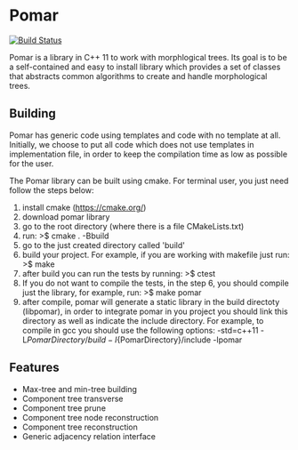 # Pomar

[![Build Status](https://travis-ci.org/dennisjosesilva/pomar.svg?branch=master)](https://travis-ci.org/dennisjosesilva/pomar)

Pomar is a library in C++ 11 to work with morphlogical trees. Its goal is to be a self-contained and easy to install library 
which provides a set of classes that abstracts common algorithms to create and handle morphological trees.

Building
------------
Pomar has generic code using templates and code with no template at all. Initially, we choose to put all code which does not use templates in implementation file, in order to keep the compilation time as low as possible for the user.

The Pomar library can be built using cmake. For terminal user, you just need follow the steps below:

1. install cmake (https://cmake.org/)
2. download pomar library
3. go to the root directory (where there is a file CMakeLists.txt)
4. run:  >$ cmake . -Bbuild
5. go to the just created directory called 'build'
6. build your project. For example, if you are working with makefile just run: >$ make
7. after build you can run the tests by running: >$ ctest
8. If you do not want to compile the tests, in the step 6, you should compile just the library, for example, run: >$ make pomar
9. after compile, pomar will generate a static library in the build directoty (libpomar), in order to integrate pomar in you project you should link this directory as well as indicate the include directory. For example, to compile in gcc you should use the following options: -std=c++11 -L${PomarDirectory}/build -I${PomarDirectory}/include -lpomar

Features
---------

* Max-tree and min-tree building
* Component tree transverse
* Component tree prune 
* Component tree node reconstruction
* Component tree reconstruction
* Generic adjacency relation interface
